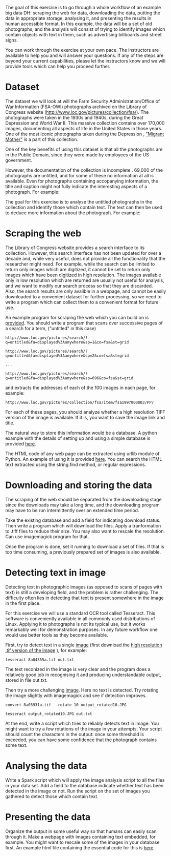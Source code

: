 
The goal of this exercise is to go through a whole workflow of an example big data DH: scraping the web for data, downloading the data, putting the data in appropriate storage, analysing it, and presenting the results in human accessible format.  In this example, the data will be a set of old photographs, and the analysis will consist of trying to identify images which contain objects with text in them, such as advertising billboards and street signs.

You can work through the exercise at your own pace.  The instructors are available to help you and will answer your questions.  If any of the steps are beyond your current capabilities, please let the instructors know and we will provide tools which can help you proceed further.
 
# Dataset

The dataset we will look at will the Farm Security Administration/Office of War Information (FSA-OWI) photographs archived on the Library of Congress website (http://www.loc.gov/pictures/collection/fsa/). The photographs were taken in the 1930s and 1940s, during the Great Depression and World War II.  This massive collection contains over 170,000 images, documenting all aspects of life in the United States in those years.  One of the most iconic photographs taken during the Depression , ["Migrant Mother"](http://www.loc.gov/pictures/collection/fsa/item/fsa1998021539/PP/) is a part of this collection.

One of the key benefits of using this dataset is that all the photographs are in the Public Domain, since they were made by employees of the US government.

However, the documentation of the collection is incomplete .  69,000 of the photographs are untitled, and for some of these no information at all is available.  Even for photographs containing accopanying information, the title and caption might not fully indicate the interesting aspects of a photograph. For example:


The goal for this exercise is to analyse the untitled photographs in the collection and identify those which contain text.  The text can then be used to deduce more information about the photograph. For example:



# Scraping the web

The Library of Congress website provides a search interface to its collection.  However, this search interface has not been updated for over a decade and, while very useful, does not provide all the functionality that the researcher might need.  For example, while the search can be limited to return only images which are digitized, it cannot be set to return only images which have been digitized in high resolution.  The images available only in low resolution  which are returned are usually not useful for analysis, and we want to modify our search process so that they are discarded.  
Also, the search results are only availble in a webpage, and cannot be easily downloaded to a convenient dataset for further processing, so we need to write a program which can collect them to a convenient format for future use.

An example program for scraping the web which you can build on is [provided](/file). You should write a program that scans over successive pages of a search for a term, ("untitled" in this case)

`http://www.loc.gov/pictures/search/?q=untitled&fa=displayed%3Aanywhere&sp=1&co=fsa&st=grid`

`http://www.loc.gov/pictures/search/?q=untitled&fa=displayed%3Aanywhere&sp=2&co=fsa&st=grid`

`...`

`http://www.loc.gov/pictures/search/?q=untitled&fa=displayed%3Aanywhere&sp=696&co=fsa&st=grid`

and extracts the addresses of each of the 100 images in each page, for example:

`http://www.loc.gov/pictures/collection/fsa/item/fsa1997000003/PP/`

For each of these pages, you should analyze whether a high resolution TIFF version of the image is available. If it is, you want to save the image link and title.

The natural way to store this information would be a database.  A python example with the details of setting up and using a simple database is provided [here](/exampledatabase).

The HTML code of any web page can be extracted using urllib module of Python.  An example of using it is provided [here](/exampleurllib).  You can search the HTML text extracted using the string.find method, or regular expressions. 

# Downloading and storing the data

The scraping of the web should be separated from the downloading stage since the downloads may take a long time, and the downloading program may have to be run intermittently over an extended time period.

Take the existing database and add a field for indicating download status.  Then write a program which will download the files.  Apply a tranformation to .tiff files to reduce their size.  You may also want to rescale the resolution.  Can use imagemagick program for that.

Once the program is done, set it running to download a set of files.  If that is too time consuming, a previously prepared set of images is also available.

# Detecting text in image 
Detecting text in photographic images (as opposed to scans of pages with text) is still a developing field, and the problem is rather challenging.  The difficulty often lies in detecting that text is present somewhere in the image in the first place.

For this exercise we will use a standard OCR tool called Tesseract. This software is conveniently available in all commonly used distributions of Linux.  Applying it to photographs is not its typical use, but it works remarkably well for demonstration purposes.  In any future workflow one would use better tools as they become available.

First, try to detect text in a single [image](http://loc.gov/pictures/resource/fsa.8a04355/) (first download the [high resolution .tif version of the image](http://cdn.loc.gov/master/pnp/fsa/8a04000/8a04300/8a04355a.tif) ), for example:

`tesseract 8a04355a.tif out.txt`

The text reconized in the image is very clear and the program does a relatively good job in recognising it and producing understandable output, stored in file out.txt. 

Then try a more challenging [image](http://www.loc.gov/pictures/collection/fsa/item/fsa1997003919/PP/). Here no text is detected.  Try rotating the image slightly with imagemagick and see if detection improves.

 `convert 8a03931u.tif  -rotate 10 output_rotated10.JPG`

 `tesseract output_rotated10.JPG out.txt` 

At the end, write a script which tries to reliably detects text in image. You might want to try a few rotations of the image in your attempts.  Your script should count the characters in the output: once some threshold is exceeded, you can have some confidence that the photograph contains some text.

# Analysing the data 
Write a Spark script which will apply the image analysis script to all the files in your data set.  Add a field to the database indicate whether text has been detected in the image or not.  Run the script on the set of images you gathered to detect those which contain text.

# Presenting the data 

Organize the output in some useful way so that humans can easily scan through it.  Make a webpage with images containing text embedded, for example.  You might want to rescale some of the images in your database first.  An example html file containing the essential code for this is [here](/link).









